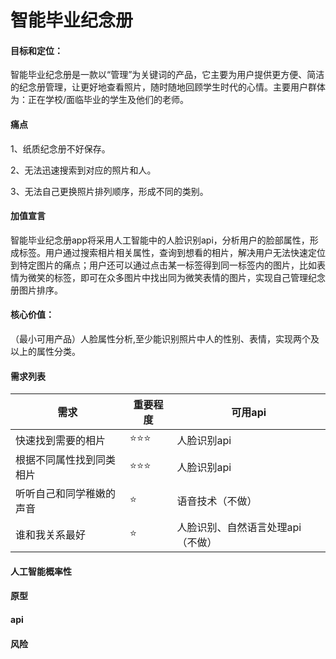 # 智能毕业纪念册

#### 目标和定位：

智能毕业纪念册是一款以“管理”为关键词的产品，它主要为用户提供更方便、简洁的纪念册管理，让更好地查看照片，随时随地回顾学生时代的心情。主要用户群体为：正在学校/面临毕业的学生及他们的老师。

#### 痛点
 
1、纸质纪念册不好保存。

2、无法迅速搜索到对应的照片和人。

3、无法自己更换照片排列顺序，形成不同的类别。

#### 加值宣言

智能毕业纪念册app将采用人工智能中的人脸识别api，分析用户的脸部属性，形成标签。用户通过搜索相片相关属性，查询到想看的相片，解决用户无法快速定位到特定图片的痛点；用户还可以通过点击某一标签得到同一标签内的图片，比如表情为微笑的标签，即可在众多图片中找出同为微笑表情的图片，实现自己管理纪念册图片排序。

#### 核心价值：

（最小可用产品）人脸属性分析,至少能识别照片中人的性别、表情，实现两个及以上的属性分类。

#### 需求列表

|  需求   |   重要程度  |   可用api |
| --- | --- | --- |
| 快速找到需要的相片 |⭐⭐⭐ | 人脸识别api |
| 根据不同属性找到同类相片|⭐⭐⭐ | 人脸识别api|  
| 听听自己和同学稚嫩的声音|⭐|语音技术（不做）|
| 谁和我关系最好|⭐|人脸识别、自然语言处理api（不做）|

#### 人工智能概率性
#### 原型
#### api




#### 风险

